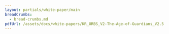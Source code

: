 ```yaml
---
layout: partials/white-paper/main
breadCrumbs:
  - bread-crumbs.md
pdfUrl: /assets/docs/white-papers/KR_ORBS_V2-The-Age-of-Guardians_V2.5.pdf
---
```

